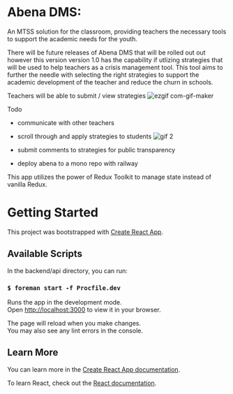 


# Abena DMS: 
An MTSS solution for the classroom, providing teachers the necessary tools to support the academic needs for the youth.


There will be future releases of Abena DMS that will be rolled out out however this version version 1.0 has the capability if utlizing strategies that will be used to help teachers as a crisis management tool. This tool aims to further the needle with selecting the right strategies to support the academic development of the teacher and reduce the churn in schools.

Teachers will be able to submit / view strategies
![ezgif com-gif-maker](https://user-images.githubusercontent.com/22308837/160703923-d00ae756-12e8-40ef-9a99-10fd827761c5.gif)

Todo
* communicate with other teachers
* scroll through and apply strategies to students
![gif 2](https://user-images.githubusercontent.com/22308837/160704352-1e21adaa-e2fb-43e3-b986-5a27ab353828.gif)

* submit comments to strategies for public transparency
* deploy abena to a mono repo with railway

This app utilizes the power of Redux Toolkit to manage state instead of vanilla Redux.


# Getting Started
This project was bootstrapped with [Create React App](https://github.com/facebook/create-react-app).


## Available Scripts

In the backend/api directory, you can run:

### `$ foreman start -f Procfile.dev`

Runs the app in the development mode.\
Open [http://localhost:3000](http://localhost:3000) to view it in your browser.

The page will reload when you make changes.\
You may also see any lint errors in the console.



## Learn More

You can learn more in the [Create React App documentation](https://facebook.github.io/create-react-app/docs/getting-started).

To learn React, check out the [React documentation](https://reactjs.org/).

